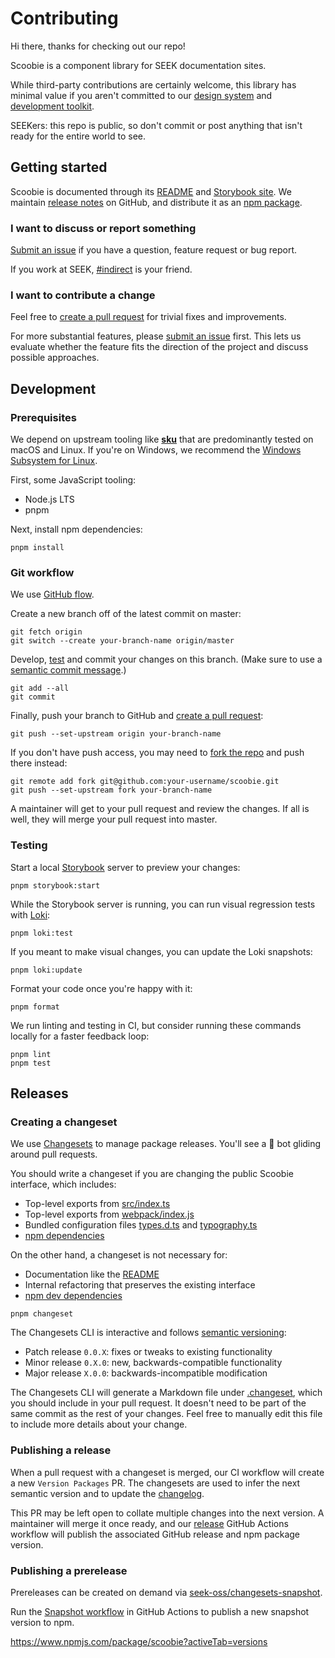 # Contributing

Hi there, thanks for checking out our repo!

Scoobie is a component library for SEEK documentation sites.

While third-party contributions are certainly welcome,
this library has minimal value if you aren't committed to our [design system] and [development toolkit].

SEEKers: this repo is public,
so don't commit or post anything that isn't ready for the entire world to see.

## Getting started

Scoobie is documented through its [README](/README.md) and [Storybook site].
We maintain [release notes] on GitHub,
and distribute it as an [npm package].

### I want to discuss or report something

[Submit an issue] if you have a question, feature request or bug report.

If you work at SEEK, [#indirect] is your friend.

### I want to contribute a change

Feel free to [create a pull request] for trivial fixes and improvements.

For more substantial features, please [submit an issue] first.
This lets us evaluate whether the feature fits the direction of the project and discuss possible approaches.

## Development

### Prerequisites

We depend on upstream tooling like **[sku]** that are predominantly tested on macOS and Linux.
If you're on Windows, we recommend the [Windows Subsystem for Linux].

First, some JavaScript tooling:

- Node.js LTS
- pnpm

Next, install npm dependencies:

```shell
pnpm install
```

### Git workflow

We use [GitHub flow](https://guides.github.com/introduction/flow/).

Create a new branch off of the latest commit on master:

```shell
git fetch origin
git switch --create your-branch-name origin/master
```

Develop, [test](#testing) and commit your changes on this branch.
(Make sure to use a [semantic commit message](#writing-a-semantic-commit-message).)

```shell
git add --all
git commit
```

Finally, push your branch to GitHub and [create a pull request]:

```shell
git push --set-upstream origin your-branch-name
```

If you don't have push access,
you may need to [fork the repo] and push there instead:

```shell
git remote add fork git@github.com:your-username/scoobie.git
git push --set-upstream fork your-branch-name
```

A maintainer will get to your pull request and review the changes.
If all is well, they will merge your pull request into master.

### Testing

Start a local [Storybook] server to preview your changes:

```shell
pnpm storybook:start
```

While the Storybook server is running,
you can run visual regression tests with [Loki]:

```shell
pnpm loki:test
```

If you meant to make visual changes,
you can update the Loki snapshots:

```shell
pnpm loki:update
```

Format your code once you're happy with it:

```shell
pnpm format
```

We run linting and testing in CI,
but consider running these commands locally for a faster feedback loop:

```shell
pnpm lint
pnpm test
```

## Releases

### Creating a changeset

We use [Changesets] to manage package releases.
You'll see a 🦋 bot gliding around pull requests.

You should write a changeset if you are changing the public Scoobie interface,
which includes:

- Top-level exports from [src/index.ts](/src/index.ts)
- Top-level exports from [webpack/index.js](/webpack/index.js)
- Bundled configuration files [types.d.ts](/types.d.ts) and [typography.ts](/typography.ts)
- [npm dependencies](/package.json)

On the other hand,
a changeset is not necessary for:

- Documentation like the [README](README.md)
- Internal refactoring that preserves the existing interface
- [npm dev dependencies](https://github.com/seek-oss/scoobie/blob/master/package.json)

```shell
pnpm changeset
```

The Changesets CLI is interactive and follows [semantic versioning]:

- Patch release `0.0.X`: fixes or tweaks to existing functionality
- Minor release `0.X.0`: new, backwards-compatible functionality
- Major release `X.0.0`: backwards-incompatible modification

The Changesets CLI will generate a Markdown file under [.changeset](https://github.com/seek-oss/scoobie/tree/master/.changeset),
which you should include in your pull request.
It doesn't need to be part of the same commit as the rest of your changes.
Feel free to manually edit this file to include more details about your change.

### Publishing a release

When a pull request with a changeset is merged,
our CI workflow will create a new `Version Packages` PR.
The changesets are used to infer the next semantic version and to update the [changelog].

This PR may be left open to collate multiple changes into the next version.
A maintainer will merge it once ready,
and our [release](https://github.com/seek-oss/scoobie/blob/master/.github/workflows/release.yml) GitHub Actions workflow will publish the associated GitHub release and npm package version.

### Publishing a prerelease

Prereleases can be created on demand via [seek-oss/changesets-snapshot].

Run the [Snapshot workflow] in GitHub Actions to publish a new snapshot version to npm.

<https://www.npmjs.com/package/scoobie?activeTab=versions>

[#indirect]: https://seekchat.slack.com/channels/indirect
[changelog]: CHANGELOG.md
[changesets]: https://github.com/atlassian/changesets
[create a pull request]: https://github.com/seek-oss/scoobie/compare
[design system]: https://github.com/seek-oss/braid-design-system
[development toolkit]: https://github.com/seek-oss/sku
[fork the repo]: https://github.com/seek-oss/scoobie/fork
[loki]: https://loki.js.org/
[npm package]: https://www.npmjs.com/package/scoobie
[release notes]: https://github.com/seek-oss/scoobie/releases
[seek-oss/changesets-snapshot]: https://github.com/seek-oss/changesets-snapshot
[semantic versioning]: https://semver.org/
[sku.config.js]: https://github.com/seek-oss/scoobie#skuconfigjs
[sku]: https://github.com/seek-oss/sku
[snapshot workflow]: https://github.com/seek-oss/scoobie/actions/workflows/snapshot.yml
[squash our commits]: https://github.blog/2016-04-01-squash-your-commits/
[storybook site]: https://seek-oss.github.io/scoobie/
[storybook]: https://storybook.js.org/
[submit an issue]: https://github.com/seek-oss/scoobie/issues/new/choose
[windows subsystem for linux]: https://en.wikipedia.org/wiki/Windows_Subsystem_for_Linux
